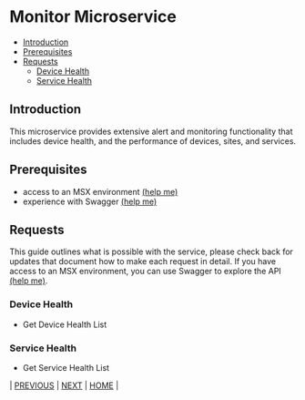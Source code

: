 # Monitor Microservice
* [Introduction](#introduction)
* [Prerequisites](#prerequisites)
* [Requests](#requests)
    * [Device Health](#device-health)
    * [Service Health](#service-health)

## Introduction
This microservice provides extensive alert and monitoring functionality that includes device health, and the performance of devices, sites, and services.

## Prerequisites
* access to an MSX environment [(help me)](../01-msx-developer-program-basics/02-getting-access-to-an-msx-environment.md)
* experience with Swagger [(help me)](../01-msx-developer-program-basics/04-using-the-swagger-documentation.md)


## Requests
This guide outlines what is possible with the service, please check back for updates that document how to make each request in detail. If you have access to an MSX environment, you can use Swagger to explore the API [(help me)](#prerequisites).

### Device Health
* Get Device Health List

### Service Health
* Get Service Health List


| [PREVIOUS](11-manage-microservice.md) | [NEXT](13-user-management-microservice.md) | [HOME](../index.md#msx-platform-sdk) |
